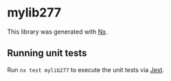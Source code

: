 # mylib277

This library was generated with [Nx](https://nx.dev).

## Running unit tests

Run `nx test mylib277` to execute the unit tests via [Jest](https://jestjs.io).
